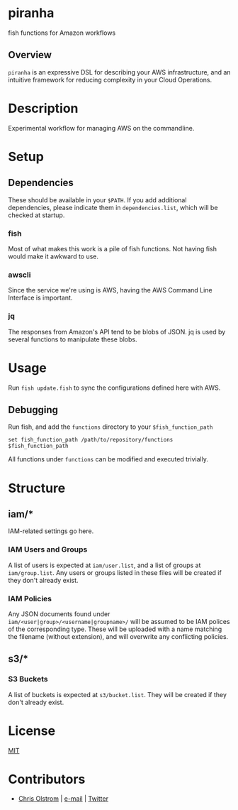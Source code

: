 # piranha

fish functions for Amazon workflows

## Overview

`piranha` is an expressive DSL for describing your AWS infrastructure, and an intuitive framework for reducing complexity in your Cloud Operations.

# Description

Experimental workflow for managing AWS on the commandline.

# Setup

## Dependencies

These should be available in your `$PATH`. If you add additional dependencies, please indicate them in `dependencies.list`, which will be checked at startup.

### fish

Most of what makes this work is a pile of fish functions. Not having fish would make it awkward to use.

### awscli

Since the service we're using is AWS, having the AWS Command Line Interface is important.

### jq

The responses from Amazon's API tend to be blobs of JSON. jq is used by several functions to manipulate these blobs.

# Usage

Run `fish update.fish` to sync the configurations defined here with AWS.

## Debugging

Run fish, and add the `functions` directory to your `$fish_function_path`

```set fish_function_path /path/to/repository/functions $fish_function_path```

All functions under `functions` can be modified and executed trivially.

# Structure

## iam/*

IAM-related settings go here.

### IAM Users and Groups

A list of users is expected at `iam/user.list`, and a list of groups at `iam/group.list`. Any users or groups listed in these files will be created if they don't already exist.

### IAM Policies

Any JSON documents found under `iam/<user|group>/<username|groupname>/` will be assumed to be IAM polices of the corresponding type. These will be uploaded with a name matching the filename (without extension), and will overwrite any conflicting policies.

## s3/*

### S3 Buckets

A list of buckets is expected at `s3/bucket.list`. They will be created if they don't already exist.

# License
[MIT](https://tldrlegal.com/license/mit-license)

# Contributors
* [Chris Olstrom](https://colstrom.github.io/) | [e-mail](mailto:chris@olstrom.com) | [Twitter](https://twitter.com/ChrisOlstrom)

